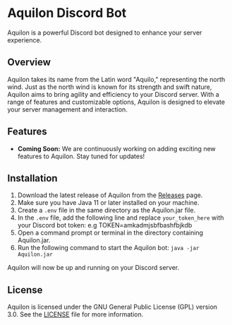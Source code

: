 # Aquilon Discord Bot

Aquilon is a powerful Discord bot designed to enhance your server experience.

## Overview

Aquilon takes its name from the Latin word "Aquilo," representing the north wind. Just as the north wind is known for its strength and swift nature, Aquilon aims to bring agility and efficiency to your Discord server. With a range of features and customizable options, Aquilon is designed to elevate your server management and interaction.

## Features

- **Coming Soon:** We are continuously working on adding exciting new features to Aquilon. Stay tuned for updates!

## Installation

1. Download the latest release of Aquilon from the [Releases](https://github.com/ArcticAquila/Aquilon/releases) page.
2. Make sure you have Java 11 or later installed on your machine.
3. Create a `.env` file in the same directory as the Aquilon.jar file.
4. In the `.env` file, add the following line and replace `your_token_here` with your Discord bot token: e.g TOKEN=amkadmjsbfbashfbjkdb
5. Open a command prompt or terminal in the directory containing Aquilon.jar.
6. Run the following command to start the Aquilon bot:
```java -jar Aquilon.jar```


Aquilon will now be up and running on your Discord server.

## License

Aquilon is licensed under the GNU General Public License (GPL) version 3.0. See the [LICENSE](LICENSE) file for more information.

